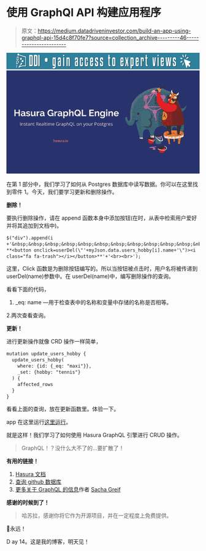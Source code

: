 # 使用 GraphQl API 构建应用程序

> 原文：<https://medium.datadriveninvestor.com/build-an-app-using-graphql-api-15d4c8f70fe7?source=collection_archive---------46----------------------->

[![](img/dee71cffeb19d0f419ef5901fa033016.png)](http://www.track.datadriveninvestor.com/DDIBeta11-21)![](img/e71462e0284cdb155c0c7e23707de538.png)

在第 1 部分中，我们学习了如何从 Postgres 数据库中读写数据。你可以在这里找到零件 1。今天，我们要学习更新和删除操作。

**删除！**

要执行删除操作，请在 append 函数本身中添加按钮(在时，从表中检索用户爱好并将其追加到文档中)。

```
$("div").append(i +'&nbsp;&nbsp;&nbsp;&nbsp;&nbsp;&nbsp;&nbsp;&nbsp;&nbsp;&nbsp;&nbsp;&nbsp;&nbsp;'+myJson.data.users_hobby[i].name+'&nbsp;&nbsp;&nbsp;&nbsp;&nbsp;&nbsp;&nbsp;'+myJson.data.users_hobby[i].hobby+' **<button onclick=userDel(\"'+myJson.data.users_hobby[i].name+'\")><i class="fa fa-trash"></i></button>**'+'<br><br>');
```

这里，Click 函数是为删除按钮编写的。所以当按钮被点击时，用户名将被传递到 userDel(name)参数中。在 userDel(name)中，编写删除操作的查询。

看看下面的代码，

1.  _eq: name —用于检查表中的名称和变量中存储的名称是否相等。

2.两次查看查询。

**更新！**

进行更新操作就像 CRD 操作一样简单，

```
mutation update_users_hobby {
  update_users_hobby(
    where: {id: {_eq: "maxi"}},
    _set: {hobby: "tennis"}
  ) {
    affected_rows
  }
}
```

看看上面的查询，放在更新函数里。体验一下。

app 在这里运行[这里运行](https://raspy-hippopotamus.glitch.me)。

就是这样！我们学习了如何使用 Hasura GraphQL 引擎进行 CRUD 操作。

> GraphQL！？没什么大不了的…要扩散了！

**有用的链接！**

1.  [Hasura 文档](https://docs.hasura.io/1.0/graphql/manual/index.html)
2.  [查询 github 数据库](https://developer.github.com/v4/explorer/)
3.  [更多关于 GraphQL 的信息](https://medium.freecodecamp.org/so-whats-this-graphql-thing-i-keep-hearing-about-baf4d36c20cf)作者 [Sacha Greif](https://medium.com/u/156e844b0e31?source=post_page-----15d4c8f70fe7--------------------------------)

**感谢的时候到了！**

> 哈苏拉，感谢你将它作为开源项目，并在一定程度上免费提供。

👏永远！

D ay 14。这是我的博客，明天见！